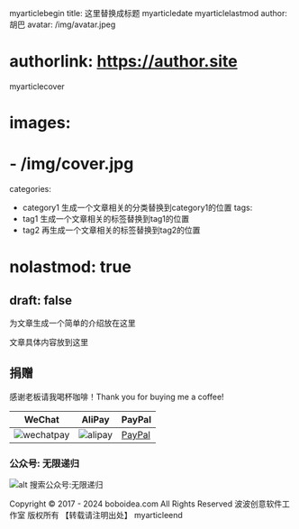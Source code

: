 myarticlebegin
title: 这里替换成标题
myarticledate
myarticlelastmod
author: 胡巴
avatar: /img/avatar.jpeg
# authorlink: https://author.site
myarticlecover
# images:
#   - /img/cover.jpg
categories:
  - category1 生成一个文章相关的分类替换到category1的位置
tags:
  - tag1 生成一个文章相关的标签替换到tag1的位置
  - tag2 再生成一个文章相关的标签替换到tag2的位置
# nolastmod: true
draft: false
---

为文章生成一个简单的介绍放在这里

<!--more-->

文章具体内容放到这里

<!--qr_code-->

## 捐赠

感谢老板请我喝杯咖啡！Thank you for buying me a coffee!

| WeChat | AliPay | PayPal |
| --- | --- | --- |
| ![wechatpay](https://blog-boboidea.oss-cn-hangzhou.aliyuncs.com/pay/wechat_%E6%94%B6%E6%AC%BE%E7%A0%81.jpg) | ![alipay](https://blog-boboidea.oss-cn-hangzhou.aliyuncs.com/pay/alipay.jpg) | [PayPal](https://paypal.me/JianboQin?country.x=C2&locale.x=zh_XC) |

### 公众号: 无限递归

![alt 搜索公众号:无限递归](https://blog-boboidea.oss-cn-hangzhou.aliyuncs.com/article/img/gongzhonghao.jpeg "无限递归")

<!--declare-declare-->

Copyright &copy; 2017 - 2024 boboidea.com All Rights Reserved 波波创意软件工作室 版权所有 【转载请注明出处】
myarticleend
